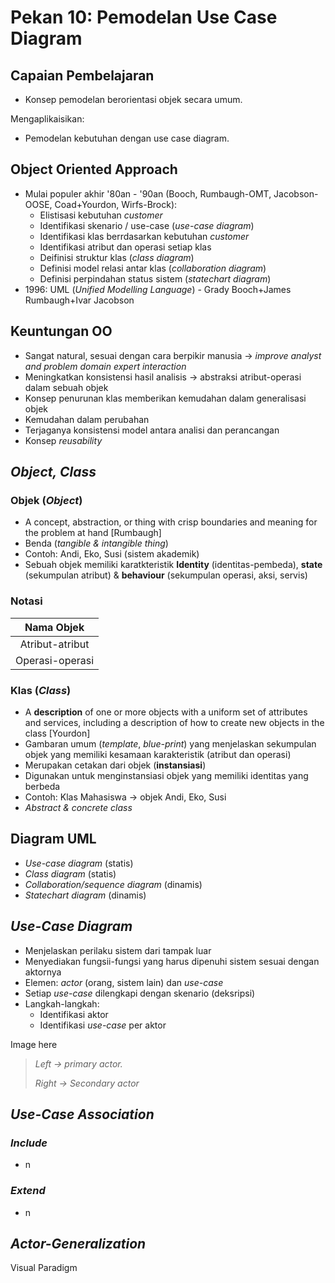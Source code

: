 # Pekan 10: Pemodelan Use Case Diagram

## Capaian Pembelajaran

- Konsep pemodelan berorientasi objek secara umum.

Mengaplikaisikan:

- Pemodelan kebutuhan dengan use case diagram.

## Object Oriented Approach

- Mulai populer akhir '80an - '90an (Booch, Rumbaugh-OMT, Jacobson-OOSE, Coad+Yourdon, Wirfs-Brock):
  - Elistisasi kebutuhan *customer*
  - Identifikasi skenario / use-case (*use-case diagram*)
  - Identifikasi klas berrdasarkan kebutuhan *customer*
  - Identifikasi atribut dan operasi setiap klas
  - Deifinisi struktur klas (*class diagram*)
  - Definisi model relasi antar klas (*collaboration diagram*)
  - Definisi perpindahan status sistem (*statechart diagram*)
- 1996: UML (*Unified Modelling Language*) - Grady Booch+James Rumbaugh+Ivar Jacobson

## Keuntungan OO

- Sangat natural, sesuai dengan cara berpikir manusia -> *improve analyst and problem domain expert interaction*
- Meningkatkan konsistensi hasil analisis -> abstraksi atribut-operasi dalam sebuah objek
- Konsep penurunan klas memberikan kemudahan dalam generalisasi objek
- Kemudahan dalam perubahan
- Terjaganya konsistensi model antara analisi dan perancangan
- Konsep *reusability*

## *Object, Class*

### Objek (*Object*)

- A concept, abstraction, or thing with crisp boundaries and meaning for the problem at hand [Rumbaugh]
- Benda (*tangible & intangible thing*)
- Contoh: Andi, Eko, Susi (sistem akademik)
- Sebuah objek memiliki karatkteristik **Identity** (identitas-pembeda), **state** (sekumpulan atribut) & **behaviour** (sekumpulan operasi, aksi, servis)

### Notasi

|Nama Objek|
|:---:|
|Atribut-atribut|
|Operasi-operasi|

### Klas (*Class*)

- A **description** of one or more objects with a uniform set of attributes and services, including a description of how to create new objects in the class [Yourdon]
- Gambaran umum (*template*, *blue-print*) yang menjelaskan sekumpulan objek yang memiliki kesamaan karakteristik (atribut dan operasi)
- Merupakan cetakan dari objek (**instansiasi**)
- Digunakan untuk menginstansiasi objek yang memiliki identitas yang berbeda
- Contoh: Klas Mahasiswa -> objek Andi, Eko, Susi
- *Abstract & concrete class*

## Diagram UML

- *Use-case diagram* (statis)
- *Class diagram* (statis)
- *Collaboration/sequence diagram* (dinamis)
- *Statechart diagram* (dinamis)

## *Use-Case Diagram*

- Menjelaskan perilaku sistem dari tampak luar
- Menyediakan fungsii-fungsi yang harus dipenuhi sistem sesuai dengan aktornya
- Elemen: *actor* (orang, sistem lain) dan *use-case*
- Setiap *use-case* dilengkapi dengan skenario (deksripsi)
- Langkah-langkah:
  - Identifikasi aktor
  - Identifikasi *use-case* per aktor

Image here

> *Left -> primary actor.*
>
> *Right -> Secondary actor*

## *Use-Case Association*

### *Include*

- n

### *Extend*

- n

## *Actor-Generalization*

Visual Paradigm
